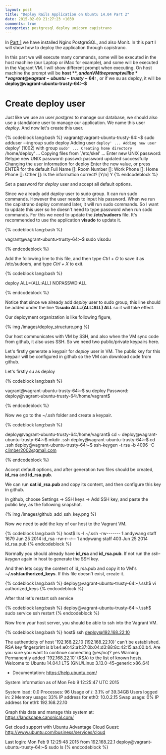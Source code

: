 ```yaml
---
layout: post
title: "Deploy Rails Application on Ubuntu 14.04 Part 2"
date: 2015-02-09 21:27:23 +1030
comments: true
categories: postgresql deploy unicorn capistrano
---
```


In [Part 1](http://climber2002.github.io/blog/2015/02/08/deploy-rails-application-on-ubuntu-14-dot-04/) we have installed Nginx PostgreSQL, and also Monit. In this part I will show how to deploy the application through capistrano.

In this part we will execute many commands, some will be executed in the host machine (our Laptop or iMac for example), and some will be executed in the Vagrant VM. I will show different prompt when executing. On host machine the prompt will be **host $**, and on VM the prompt will be **vagrant@vagrant-ubuntu-trusty-64:~$**, or if we su as deploy, it will be **deploy@vagrant-ubuntu-trusty-64:~$**

# Create deploy user
Just like we use an user *postgres* to manage our database, we should also use a standalone user to manage our application. We name this user *deploy*. And now let's create this user.

{% codeblock lang:bash %}
vagrant@vagrant-ubuntu-trusty-64:~$ sudo adduser --ingroup sudo deploy
Adding user `deploy' ...
Adding new user `deploy' (1002) with group `sudo' ...
Creating home directory `/home/deploy' ...
Copying files from `/etc/skel' ...
Enter new UNIX password:
Retype new UNIX password:
passwd: password updated successfully
Changing the user information for deploy
Enter the new value, or press ENTER for the default
  Full Name []:
  Room Number []:
  Work Phone []:
  Home Phone []:
  Other []:
Is the information correct? [Y/n] Y
{% endcodeblock %}

Set a password for *deploy* user and accept all default options.

Since we already add *deploy* user to sudo group. It can run sudo commands. However the user needs to input his password. When we run the capistrano deploy command later, it will run sudo commands. So I want to update this user so he doesn't need to type password when run sodo commands. For this we need to update the **/etc/sudoers** file. It's recommended to use the application **visudo** to update it.

{% codeblock lang:bash %}

vagrant@vagrant-ubuntu-trusty-64:~$ sudo visodu

{% endcodeblock %}

Add the following line to this file, and then type *Ctrl + O* to save it as /etc/sudoers, and type *Ctrl + X* to exit.

{% codeblock lang:bash %}

deploy  ALL=(ALL:ALL) NOPASSWD:ALL

{% endcodeblock %}

Notice that since we already add *deploy* user to sudo group, this line should be added under the line **%sudo   ALL=(ALL:ALL) ALL** so it will take effect.

Our deployment organization is like following figure,

{% img /images/deploy_structure.png %}

Our host communicates with VM by SSH, and also when the VM sync code from github, it also uses SSH. So we need two public/private keypairs here.

Let's firstly generate a keypair for *deploy* user in VM. The public key for this keypair will be configured in github so the VM can download code from github.

Let's firstly su as deploy

{% codeblock lang:bash %}

vagrant@vagrant-ubuntu-trusty-64:~$ su deploy
Password:
deploy@vagrant-ubuntu-trusty-64:/home/vagrant$

{% endcodeblock %}

Now we go to the ~/.ssh folder and create a keypair.

{% codeblock lang:bash %}

deploy@vagrant-ubuntu-trusty-64:/home/vagrant$ cd ~
deploy@vagrant-ubuntu-trusty-64:~$ mkdir .ssh
deploy@vagrant-ubuntu-trusty-64:~$ cd .ssh
deploy@vagrant-ubuntu-trusty-64:~$ ssh-keygen -t rsa -b 4096 -C climber2002@gmail.com 

{% endcodeblock %}

Accept default options, and after generation two files should be created, **id_rsa** and **id_rsa.pub**.

We can run **cat id_rsa.pub** and copy its content, and then configure this key in github. 

In github, choose Settings -> SSH keys -> Add SSH key, and paste the public key, as the following snapshot.

{% img /images/github_add_ssh_key.png %}

Now we need to add the key of our host to the Vagrant VM.

{% codeblock lang:bash %}
host$ ls -l ~/.ssh
-rw-------  1 andywang  staff  1679 Jun 25  2014 id_rsa
-rw-r--r--  1 andywang  staff   403 Jun 25  2014 id_rsa.pub
{% endcodeblock %}

Normally you should already have **id_rsa** and **id_rsa.pub**. If not run the *ssh-keygen* again in host to generate the SSH key.

And then lets copy the content of id_rsa.pub and copy it to VM's **~/.ssh/authorized_keys**. If this file doesn't exist, create it.

{% codeblock lang:bash %}
deploy@vagrant-ubuntu-trusty-64:~/.ssh$ vi authorized_keys
{% endcodeblock %}

After that let's restart ssh service

{% codeblock lang:bash %}
deploy@vagrant-ubuntu-trusty-64:~/.ssh$ sudo service ssh restart
{% endcodeblock %}

Now from your host server, you should be able to ssh into the Vagrant VM.

{% codeblock lang:bash %}
host$ ssh deploy@192.168.22.10

The authenticity of host '192.168.22.10 (192.168.22.10)' can't be established.
RSA key fingerprint is b1:e4:e0:42:a1:37:0b:04:d3:88:8c:42:15:aa:00:b4.
Are you sure you want to continue connecting (yes/no)? yes
Warning: Permanently added '192.168.22.10' (RSA) to the list of known hosts.
Welcome to Ubuntu 14.04.1 LTS (GNU/Linux 3.13.0-45-generic x86_64)

 * Documentation:  https://help.ubuntu.com/

  System information as of Mon Feb  9 12:25:47 UTC 2015

  System load:  0.0               Processes:           96
  Usage of /:   3.1% of 39.34GB   Users logged in:     2
  Memory usage: 33%               IP address for eth0: 10.0.2.15
  Swap usage:   0%                IP address for eth1: 192.168.22.10

  Graph this data and manage this system at:
    https://landscape.canonical.com/

  Get cloud support with Ubuntu Advantage Cloud Guest:
    http://www.ubuntu.com/business/services/cloud


Last login: Mon Feb  9 12:25:48 2015 from 192.168.22.1
deploy@vagrant-ubuntu-trusty-64:~$ sudo ls
{% endcodeblock %}


